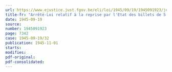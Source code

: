 ```yaml
---
url: https://www.ejustice.just.fgov.be/eli/loi/1945/09/19/1945091923/justel
title-fr: "Arrêté-Loi relatif à la reprise par l'Etat des billets de 5, 10 et 50 francs, émis à Londres pendant la guerre, par la Banque Nationale de Belgique"
date: 1945-09-19
source:
number: 1945091923
page: 7342
case: 1945-09-19/32
publication: 1945-11-01
starts:
modifies:
pdf-original:
pdf-consolidated:
---
```



